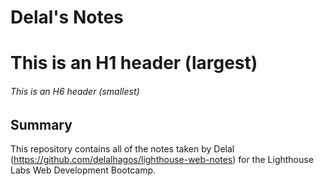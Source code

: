 # Delal's Notes
# This is an H1 header (largest)
###### This is an H6 header (smallest)


## Summary 

This repository contains all of the notes taken by Delal (https://github.com/delalhagos/lighthouse-web-notes) for the Lighthouse Labs Web Development Bootcamp.
